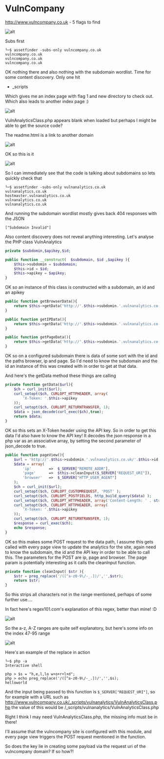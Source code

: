 # VulnCompany

http://www.vulncompany.co.uk - 5 flags to find

![alt](./images/vulncompany-01.png)

Subs first

```
└─$ assetfinder -subs-only vulncompany.co.uk
vulncompany.co.uk
vulncompany.co.uk
vulncompany.co.uk
```

OK nothing there and also nothing with the subdomain wordlist. Time for some content discovery. Only one hit

- _scripts

Which gives me an index page with flag 1 and new directory to check out. Which also leads to another index page :)

![alt](./images/vulncompany-03.png)

VulnAnalyticsClass.php appears blank when loaded but perhaps I might be able to get the source code?

The readme.html is a link to another domain

![alt](./images/vulncompany-04.png)

OK so this is it

![alt](./images/vulncompany-05.png)

So I can immediately see that the code is talking about subdomains so lets quickly check that

```
└─$ assetfinder -subs-only vulnanalytics.co.uk
vulnanalytics.co.uk
hostmaster.vulnanalytics.co.uk
vulnanalytics.co.uk
vulnanalytics.co.uk
```

And running the subdomain wordlist mostly gives back 404 responses with the JSON

```
["Subdomain Invalid"]
```

Also content discovery does not reveal anything interesting. Let's analyse the PHP class VulnAnalytics

```php
private $subdomin,$apikey,$id;

public function __construct(  $subdomain, $id ,$apikey ){
    $this->subdomin = $subdomain;
    $this->id = $id;
    $this->apikey = $apikey;
}
```

OK so an instance of this class is constructed with a subdomain, an id and an apikey

```php
public function getBrowserData(){
    return $this->getData('http://'.$this->subdomin.'.vulnanalytics.co.uk/'.$this->id.'/browser');
}

public function getIPData(){
    return $this->getData('http://'.$this->subdomin.'.vulnanalytics.co.uk/'.$this->id.'/ip');
}

public function getPageData(){
    return $this->getData('http://'.$this->subdomin.'.vulnanalytics.co.uk/'.$this->id.'/page');
}
```

OK so on a configured subdomain there is data of some sort with the id and the paths browser, ip and page. So I'd need to know the subdomain and the id an instance of this was created with in order to get at that data.

And here's the getData method these things are calling

```php
private function getData($url){
    $ch = curl_init($url);
    curl_setopt($ch, CURLOPT_HTTPHEADER, array(
        'X-Token: '.$this->apikey
    ));
    curl_setopt($ch, CURLOPT_RETURNTRANSFER, 1);
    $data = json_decode(curl_exec($ch),true);
    return $data;
}
```

OK so this sets an X-Token header using the API key. So in order to get this data I'd also have to know the API key! It decodes the json response in a php var as an associative array, by setting the second parameter of json_decode to true.

```php
public function pageView(){
    $url = 'http://'.$this->subdomin.'.vulnanalytics.co.uk/'.$this->id.'/data';
    $data = array(
        'ip'        =>  $_SERVER["REMOTE_ADDR"],
        'page'      =>  $this->cleanInput($_SERVER["REQUEST_URI"]),
        'browser'   =>  $_SERVER["HTTP_USER_AGENT"]
    );
    $ch = curl_init($url);
    curl_setopt($ch, CURLOPT_CUSTOMREQUEST, 'POST' );
    curl_setopt($ch, CURLOPT_POSTFIELDS, http_build_query($data) );
    curl_setopt($ch, CURLOPT_HTTPHEADER, array('Content-Length: ' . strlen( http_build_query($data) )));
    curl_setopt($ch, CURLOPT_HTTPHEADER, array(
        'X-Token: '.$this->apikey
    ));
    curl_setopt($ch, CURLOPT_RETURNTRANSFER, 1);
    $response = curl_exec($ch);
    echo $response;
}
```

OK so this makes some POST request to the data path, I assume this gets called with every page view to update the analytics for the site, again need to know the subdomain, the id and the API key in order to be able to call this. The parameters for the POST are ip, page and browser. The page param is potentially interesting as it calls the cleanInput function.

```php
private function cleanInput( $str ){
    $str = preg_replace('/([^a-z0-9\/-_.])/','',$str);
    return $str;
}
```

So this strips all characters not in the range mentioned, perhaps of some further use....

In fact here's regex101.com's explanation of this regex, better than mine! :D

![alt](./images/vulncompany-06.png)

So the a-z, A-Z ranges are quite self explanatory, but here's some info on the index 47-95 range

![alt](./images/vulncompany-07.png)

Here's an example of the replace in action

```
└─$ php -a
Interactive shell

php > $s = "h,e,l,lo w+o+r+l+d";
php > echo preg_replace('/([^a-z0-9\/-_.])/','',$s);
helloworld
```

And the input being passed to this function is ```$_SERVER["REQUEST_URI"]```, so for example with a URL such as http://www.vulncompany.co.uk/_scripts/vulnanalytics/VulnAnalyticsClass.php the value of this would be /_scripts/vulnanalytics/VulnAnalyticsClass.php

Right I think I may need VulnAnalyticsClass.php, the missing info must be in there!

I'll assume that the vulncompany site is configured with this module, and every page view triggers the POST request mentioned in the function.

So does the key lie in creating some payload via the request uri of the vulncompany domain? If so how?!
